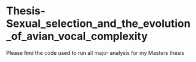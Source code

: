 # Thesis-Sexual_selection_and_the_evolution_of_avian_vocal_complexity

Please find the code used to run all major analysis for my Masters thesis
